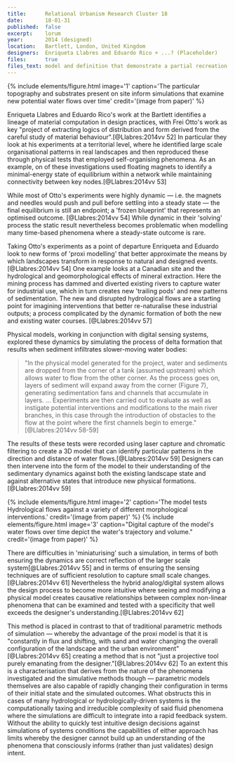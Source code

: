 ```yaml
---
title:      Relational Urbanism Research Cluster 18
date:       18-01-31
published:  false
excerpt:    lorum
year:       2014 (designed)
location:   Bartlett, London, United Kingdom
designers:  Enriqueta Llabres and Eduardo Rico + ...? (Placeholder)
files:      true
files_text: model and definition that demonstrate a partial recreation of this project
---
```


{% include elements/figure.html image='1' caption='The particular topography and substrates present on site inform simulations that examine new potential water flows over time' credit='(image from paper)' %}

Enriqueta Llabres and Eduardo Rico's work at the Bartlett identifies a lineage of material computation in design practices, with Frei Otto's work as key "project of extracting logics of distribution and form derived from the careful study of material behaviour".[@Llabres:2014vv 52] In particular they look at his experiments at a territorial level, where he identified large scale organisational patterns in real landscapes and then reproduced these through physical tests that employed self-organising phenomena. As an example, on of these investigations used floating magnets to identify a minimal-energy state of equilibrium within a network while maintaining connectivity between key nodes.[@Llabres:2014vv 53]

While most of Otto's experiments were highly dynamic — i.e. the magnets and needles would push and pull before settling into a steady state — the final equilibrium is still an  endpoint; a 'frozen blueprint' that represents an optimised outcome. [@Llabres:2014vv 54] While dynamic in their 'solving' process the static result nevertheless becomes problematic when modelling many time-based phenomena where a steady-state outcome is rare.

Taking Otto's experiments as a point of departure Enriqueta and Eduardo look to new forms of 'proxi modelling' that better approximate the means by which landscapes  transform in response to natural and designed events.[@Llabres:2014vv 54] One example looks at a Canadian site and the hydrological and geomorphological effects of mineral extraction. Here the mining process has dammed and diverted existing rivers to  capture water for industrial use, which in turn creates new 'trailing pods' and new patterns of sedimentation. The new and disrupted hydrological flows are a starting point for imagining interventions that better re-naturalise these industrial outputs; a process complicated by the dynamic formation of both the new and existing water courses. [@Llabres:2014vv 57]

Physical models, working in conjunction with digital sensing systems, explored these dynamics by simulating the process of delta formation that results when sediment infiltrates slower-moving water bodies:

> "In the physical model generated for the project, water and sediments are dropped from the corner of a tank (assumed upstream) which allows water to flow from the other corner. As the process goes on, layers of sediment will expand away from the corner (Figure 7), generating sedimentation fans and channels that accumulate in layers. ... Experiments are then carried out to evaluate as well as instigate potential interventions and modifications to the main river branches, in this case through the introduction of obstacles to the flow at the point where the first channels begin to emerge." [@Llabres:2014vv 58-59]

The results of these tests were recorded using laser capture and chromatic filtering to create a 3D model that can identify particular patterns in the direction and distance of water flows.[@Llabres:2014vv 59] Designers can then intervene into the form of the model to their understanding of the sedimentary dynamics against both the existing landscape state and against alternative states that introduce new physical formations.[@Llabres:2014vv 59]

{% include elements/figure.html image='2' caption='The model tests Hydrological flows against a variety of different morphological interventions.' credit='(image from paper)' %}
{% include elements/figure.html image='3' caption="Digital capture of the model's water flows over time depict the water's trajectory and volume." credit='(image from paper)' %}

There are difficulties in 'miniaturising' such a simulation, in terms of both ensuring the dynamics are correct reflection of the larger scale system[@Llabres:2014vv 55] and in terms of ensuring the sensing techniques are of sufficient resolution to capture small scale changes.[@Llabres:2014vv 61] Nevertheless the hybrid analog/digital system allows the design process to become more intuitive where seeing and modifying a physical model creates causative relationships between complex non-linear phenomena that can be examined and tested with a specificity that well exceeds the designer's understanding.[@Llabres:2014vv 62]

This method is placed in contrast to that of traditional parametric methods of simulation — whereby the advantage of the proxi model is that it is "constantly in flux and shifting, with sand and water changing the overall configuration of the landscape and the urban environment"[@Llabres:2014vv 65] creating a method that is not "just a projective tool purely emanating from the designer."[@Llabres:2014vv 62] To an extent this is a characterisation that derives from the nature of the phenomena investigated and the simulative methods though — parametric models themselves are also capable of rapidly changing their configuration in terms of their initial state and the simulated outcomes. What obstructs this in cases of many hydrological or hydrologically-driven systems is the computationally taxing and irreducible complexity of said fluid phenomena where the simulations are difficult to integrate into a rapid feedback system. Without the ability to quickly test intuitive design decisions against simulations of systems conditions the capabilities of either approach has limits whereby the designer cannot build up an understanding of the phenomena that consciously informs (rather than just validates) design intent.
